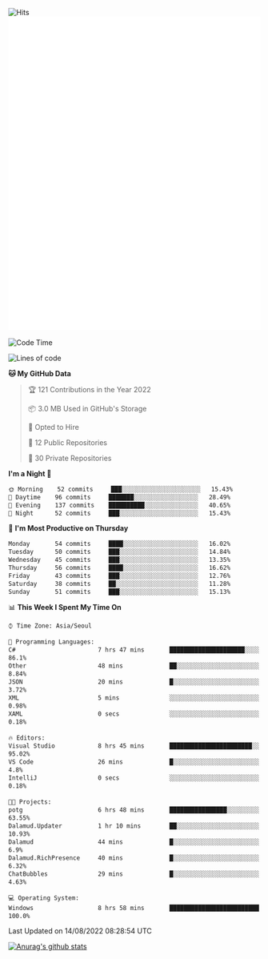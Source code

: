 ![Hits](https://hits.seeyoufarm.com/api/count/incr/badge.svg?url=https%3A%2F%2Fgithub.com%2Fkokose1234&count_bg=%2379C83D&title_bg=%23555555&icon=apple.svg&icon_color=%23E7E7E7&title=hits&edge_flat=false)
<br/>
![Metrics](https://github.com/kokose1234/kokose1234/blob/main/github-metrics.svg)

<!--START_SECTION:waka-->
![Code Time](http://img.shields.io/badge/Code%20Time-664%20hrs%2014%20mins-blue)

![Lines of code](https://img.shields.io/badge/From%20Hello%20World%20I%27ve%20Written-936%20Thousand%20lines%20of%20code-blue)

**🐱 My GitHub Data** 

> 🏆 121 Contributions in the Year 2022
 > 
> 📦 3.0 MB Used in GitHub's Storage 
 > 
> 💼 Opted to Hire
 > 
> 📜 12 Public Repositories 
 > 
> 🔑 30 Private Repositories  
 > 
**I'm a Night 🦉** 

```text
🌞 Morning    52 commits     ███░░░░░░░░░░░░░░░░░░░░░░   15.43% 
🌆 Daytime    96 commits     ███████░░░░░░░░░░░░░░░░░░   28.49% 
🌃 Evening    137 commits    ██████████░░░░░░░░░░░░░░░   40.65% 
🌙 Night      52 commits     ███░░░░░░░░░░░░░░░░░░░░░░   15.43%

```
📅 **I'm Most Productive on Thursday** 

```text
Monday       54 commits     ████░░░░░░░░░░░░░░░░░░░░░   16.02% 
Tuesday      50 commits     ███░░░░░░░░░░░░░░░░░░░░░░   14.84% 
Wednesday    45 commits     ███░░░░░░░░░░░░░░░░░░░░░░   13.35% 
Thursday     56 commits     ████░░░░░░░░░░░░░░░░░░░░░   16.62% 
Friday       43 commits     ███░░░░░░░░░░░░░░░░░░░░░░   12.76% 
Saturday     38 commits     ██░░░░░░░░░░░░░░░░░░░░░░░   11.28% 
Sunday       51 commits     ███░░░░░░░░░░░░░░░░░░░░░░   15.13%

```


📊 **This Week I Spent My Time On** 

```text
⌚︎ Time Zone: Asia/Seoul

💬 Programming Languages: 
C#                       7 hrs 47 mins       █████████████████████░░░░   86.1% 
Other                    48 mins             ██░░░░░░░░░░░░░░░░░░░░░░░   8.84% 
JSON                     20 mins             █░░░░░░░░░░░░░░░░░░░░░░░░   3.72% 
XML                      5 mins              ░░░░░░░░░░░░░░░░░░░░░░░░░   0.98% 
XAML                     0 secs              ░░░░░░░░░░░░░░░░░░░░░░░░░   0.18%

🔥 Editors: 
Visual Studio            8 hrs 45 mins       ███████████████████████░░   95.02% 
VS Code                  26 mins             █░░░░░░░░░░░░░░░░░░░░░░░░   4.8% 
IntelliJ                 0 secs              ░░░░░░░░░░░░░░░░░░░░░░░░░   0.18%

🐱‍💻 Projects: 
potg                     6 hrs 48 mins       ████████████████░░░░░░░░░   63.55% 
Dalamud.Updater          1 hr 10 mins        ██░░░░░░░░░░░░░░░░░░░░░░░   10.93% 
Dalamud                  44 mins             █░░░░░░░░░░░░░░░░░░░░░░░░   6.9% 
Dalamud.RichPresence     40 mins             █░░░░░░░░░░░░░░░░░░░░░░░░   6.32% 
ChatBubbles              29 mins             █░░░░░░░░░░░░░░░░░░░░░░░░   4.63%

💻 Operating System: 
Windows                  8 hrs 58 mins       █████████████████████████   100.0%

```


 Last Updated on 14/08/2022 08:28:54 UTC
<!--END_SECTION:waka-->

[![Anurag's github stats](https://github-readme-stats.vercel.app/api?username=kokose1234&theme=dracula)](https://github.com/anuraghazra/github-readme-stats)



	
